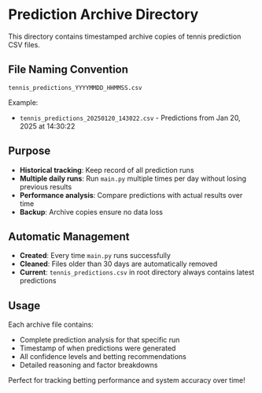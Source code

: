 # Prediction Archive Directory

This directory contains timestamped archive copies of tennis prediction CSV files.

## File Naming Convention
```
tennis_predictions_YYYYMMDD_HHMMSS.csv
```

Example:
- `tennis_predictions_20250120_143022.csv` - Predictions from Jan 20, 2025 at 14:30:22

## Purpose
- **Historical tracking**: Keep record of all prediction runs
- **Multiple daily runs**: Run `main.py` multiple times per day without losing previous results
- **Performance analysis**: Compare predictions with actual results over time
- **Backup**: Archive copies ensure no data loss

## Automatic Management
- **Created**: Every time `main.py` runs successfully
- **Cleaned**: Files older than 30 days are automatically removed
- **Current**: `tennis_predictions.csv` in root directory always contains latest predictions

## Usage
Each archive file contains:
- Complete prediction analysis for that specific run
- Timestamp of when predictions were generated  
- All confidence levels and betting recommendations
- Detailed reasoning and factor breakdowns

Perfect for tracking betting performance and system accuracy over time!
